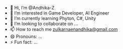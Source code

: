 - 👋 Hi, I’m @Andhika-Z
- 👀 I’m interested in Game Developer, AI Engineer
- 🌱 I’m currently learning Phyton, C#, Unity
- 💞️ I’m looking to collaborate on ...
- 📫 How to reach me zulkarnaenandhika@gmail.com
- 😄 Pronouns: ...
- ⚡ Fun fact: ...

<!---
Andhika-Z/Andhika-Z is a ✨ special ✨ repository because its `README.md` (this file) appears on your GitHub profile.
You can click the Preview link to take a look at your changes.
--->
